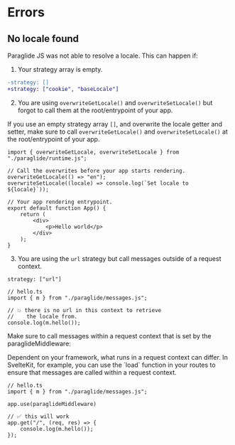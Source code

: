 # Errors

## No locale found

Paraglide JS was not able to resolve a locale. This can happen if: 

1. Your strategy array is empty.

```diff
-strategy: []
+strategy: ["cookie", "baseLocale"]
```

2. You are using `overwriteGetLocale()` and `overwriteSetLocale()` but forgot to call them at the root/entrypoint of your app.

If you use an empty strategy array `[]`, and overwrite the locale getter and setter, make sure to call `overwriteGetLocale()` and `overwriteSetLocale()` at the root/entrypoint of your app.

```tsx
import { overwriteGetLocale, overwriteSetLocale } from "./paraglide/runtime.js";

// Call the overwrites before your app starts rendering.
overwriteGetLocale(() => "en");
overwriteSetLocale((locale) => console.log(`Set locale to ${locale}`));

// Your app rendering entrypoint.
export default function App() {
	return (
		<div>
			<p>Hello world</p>
		</div>
	);
}
```

3. You are using the `url` strategy but call messages outside of a request context. 

```
strategy: ["url"]
```

```tsx
// hello.ts
import { m } from "./paraglide/messages.js";

// 💥 there is no url in this context to retrieve
//    the locale from. 
console.log(m.hello()); 
```

Make sure to call messages within a request context that is set by the paraglideMiddleware: 

<doc-callout type="info">
  Dependent on your framework, what runs in a request context can differ. In SvelteKit, for example, you can use the `load` function in your routes to ensure that messages are called within a request context.
</doc-callout>

```tsx
// hello.ts
import { m } from "./paraglide/messages.js";

app.use(paraglideMiddleware)

// ✅ this will work
app.get("/", (req, res) => {
	console.log(m.hello());
});
```